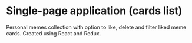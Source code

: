 # Single-page application (cards list)

Personal memes collection with option to like, delete and filter liked meme cards.
Created using React and Redux.
